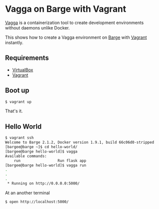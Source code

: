 # Vagga on Barge with Vagrant

[Vagga](http://vagga.readthedocs.io/en/latest/) is a containerization tool to create development environments without daemons unlike Docker.

This shows how to create a Vagga environment on [Barge](https://atlas.hashicorp.com/ailispaw/boxes/barge) with [Vagrant](https://www.vagrantup.com/) instantly.

## Requirements

- [VirtualBox](https://www.virtualbox.org/)
- [Vagrant](https://www.vagrantup.com/)

## Boot up

```bash
$ vagrant up
```

That's it.

## Hello World

```bash
$ vagrant ssh
Welcome to Barge 2.1.2, Docker version 1.9.1, build 66c06d0-stripped
[bargee@barge ~]$ cd hello-world/
[bargee@barge hello-world]$ vagga
Available commands:
    run                 Run flask app
[bargee@barge hello-world]$ vagga run
.
.
.
 * Running on http://0.0.0.0:5000/
```

At an another terminal

```bash
$ open http://localhost:5000/
```
